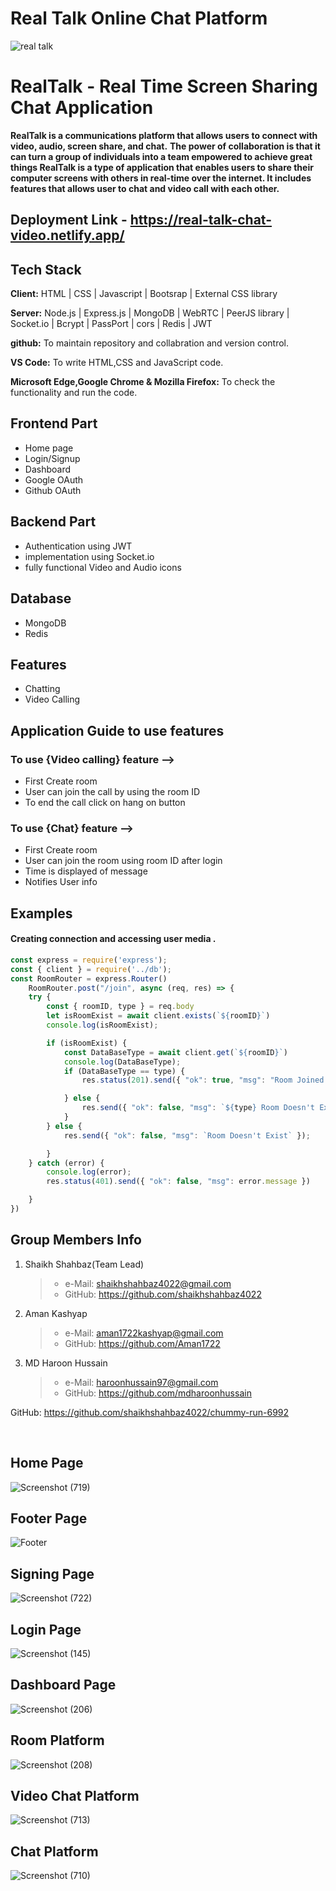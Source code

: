 # Real Talk Online Chat Platform
![real talk](https://github-production-user-asset-6210df.s3.amazonaws.com/119395145/237085721-15be1142-35b3-4608-a547-9a8b1528b2a3.png)

# RealTalk - Real Time Screen Sharing  Chat Application

**RealTalk is a communications platform that allows users to connect with video, audio, screen share, and chat.**
**The power of collaboration is that it can turn a group of individuals into a team empowered to achieve great things
RealTalk is a type of application that enables users to share their computer screens with others in real-time over the internet. 
It includes features that allows user to chat and video call with each other.**

## Deployment Link - https://real-talk-chat-video.netlify.app/

## Tech Stack

**Client:** HTML | CSS | Javascript | Bootsrap | External CSS library

**Server:** Node.js | Express.js | MongoDB | WebRTC | PeerJS library | Socket.io | Bcrypt | PassPort | cors | Redis | JWT

**github:** To maintain repository and collabration and version control.

**VS Code:** To write HTML,CSS and JavaScript code.

**Microsoft Edge,Google Chrome & Mozilla Firefox:** To check the functionality and run the code.

## Frontend Part

- Home page
- Login/Signup
- Dashboard
- Google OAuth 
- Github OAuth

## Backend Part
- Authentication using JWT
- implementation using Socket.io
- fully functional Video and  Audio icons

## Database  
 - MongoDB
 - Redis

## Features 
 -  Chatting 
 -  Video Calling

 ## Application Guide to use features

### To use {Video calling} feature -->
-  First Create room 
-  User can join the call by using the room ID
-  To end the call click on hang on button

### To use {Chat} feature -->
-  First Create room
-  User can join the room using room ID after login
-  Time is displayed of message
-  Notifies User info


## Examples
 #### Creating connection and accessing user media .
```javascript 
const express = require('express');
const { client } = require('../db');
const RoomRouter = express.Router()
    RoomRouter.post("/join", async (req, res) => {
    try {
        const { roomID, type } = req.body
        let isRoomExist = await client.exists(`${roomID}`)
        console.log(isRoomExist);

        if (isRoomExist) {
            const DataBaseType = await client.get(`${roomID}`)
            console.log(DataBaseType);
            if (DataBaseType == type) {
                res.status(201).send({ "ok": true, "msg": "Room Joined Succesfully" })

            } else {
                res.send({ "ok": false, "msg": `${type} Room Doesn't Exist` });
            }
        } else {
            res.send({ "ok": false, "msg": `Room Doesn't Exist` });

        }
    } catch (error) {
        console.log(error);
        res.status(401).send({ "ok": false, "msg": error.message })

    }
})


```

## Group Members Info

1. Shaikh Shahbaz(Team Lead)
   >    - e-Mail: shaikhshahbaz4022@gmail.com
   >    - GitHub: https://github.com/shaikhshahbaz4022


2. Aman Kashyap
   >    - e-Mail: aman1722kashyap@gmail.com
   >    - GitHub: https://github.com/Aman1722


3. MD Haroon Hussain
   >    - e-Mail: haroonhussain97@gmail.com
   >    - GitHub: https://github.com/mdharoonhussain 


 GitHub: https://github.com/shaikhshahbaz4022/chummy-run-6992

<br>

## Home Page
![Screenshot (719)](https://github.com/shaikhshahbaz4022/chummy-run-6992/assets/119395145/538016b3-9a1f-44fb-a536-9f50932128f8)


## Footer Page

![Footer](https://user-images.githubusercontent.com/115460646/236770024-990b7fb2-39ea-45ce-b1fb-4237b92cd0f7.png)

## Signing Page

![Screenshot (722)](https://github.com/shaikhshahbaz4022/chummy-run-6992/assets/119395145/92d48953-cc89-427e-9210-4bdca255b3e4)


## Login Page

![Screenshot (145)](https://github-production-user-asset-6210df.s3.amazonaws.com/119395145/237143981-2d97066b-1b9a-4200-b8da-c49adbbe6138.png)

## Dashboard Page

![Screenshot (206)](https://github-production-user-asset-6210df.s3.amazonaws.com/119395145/237143138-948c2008-1de3-4547-8a1e-180ec1761a89.png)


## Room Platform 

![Screenshot (208)](https://user-images.githubusercontent.com/115460646/236784083-8eab643c-efc9-4b12-836c-8fd058832aae.png)


## Video Chat Platform

![Screenshot (713)](https://github.com/shaikhshahbaz4022/chummy-run-6992/assets/119395145/c376c5a2-257c-4853-a1c0-11fbbb3b2a9e)

## Chat Platform

![Screenshot (710)](https://github.com/shaikhshahbaz4022/chummy-run-6992/assets/119395145/fbd85239-b154-44fe-b2ae-2fc74a6ac652)






